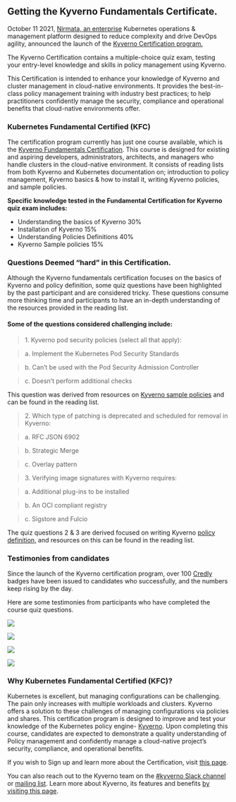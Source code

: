 ## Getting the Kyverno Fundamentals Certificate.

October 11 2021, [Nirmata, an enterprise](https://nirmata.com/) Kubernetes operations & management platform designed to reduce complexity and drive DevOps agility, announced the launch of the [Kyverno Certification program.](https://learn.nirmata.com/courses/kyverno-fundamentals-certification)

The Kyverno Certification contains a multiple-choice quiz exam, testing your entry-level knowledge and skills in policy management using Kyverno.

This Certification is intended to enhance your knowledge of Kyverno and cluster management in cloud-native environments. It provides the best-in-class policy management training with industry best practices; to help practitioners confidently manage the security, compliance and operational benefits that cloud-native environments offer.

### Kubernetes Fundamental Certified (KFC)

The certification program currently has just one course available, which is the [Kyverno Fundamentals Certification](https://learn.nirmata.com/courses/kyverno-fundamentals-certification). This course is designed for existing and aspiring developers, administrators, architects, and managers who handle clusters in the cloud-native environment. It consists of reading lists from both Kyverno and Kubernetes documentation on; introduction to policy management, Kyverno basics & how to install it, writing Kyverno policies, and sample policies.

**Specific knowledge tested in the Fundamental Certification for Kyverno quiz exam includes:**

*   Understanding the basics of Kyverno 30%
*   Installation of Kyverno 15%
*   Understanding Policies Definitions 40%
*   Kyverno Sample policies 15%

### Questions Deemed “hard” in this Certification.

Although the Kyverno fundamentals certification focuses on the basics of Kyverno and policy definition, some quiz questions have been highlighted by the past participant and are considered tricky. These questions consume more thinking time and participants to have an in-depth understanding of the resources provided in the reading list.

#### Some of the questions considered challenging include:

> 1\. Kyverno pod security policies (select all that apply):

> a. Implement the Kubernetes Pod Security Standards

> b. Can’t be used with the Pod Security Admission Controller

> c. Doesn’t perform additional checks

This question was derived from resources on [Kyverno sample policies](https://kyverno.io/policies/) and can be found in the reading list.

> 2\. Which type of patching is deprecated and scheduled for removal in Kyverno:

> a. RFC JSON 6902

> b. Strategic Merge

> c. Overlay pattern

> 3\. Verifying image signatures with Kyverno requires:

> a. Additional plug-ins to be installed

> b. An OCI compliant registry

> c. Sigstore and Fulcio

The quiz questions 2 & 3 are derived focused on writing Kyverno [policy definition,](https://kyverno.io/docs/writing-policies/) and resources on this can be found in the reading list.

### Testimonies from candidates

Since the launch of the Kyverno certification program, over 100 [Credly](https://www.credly.com/) badges have been issued to candidates who successfully, and the numbers keep rising by the day.

Here are some testimonies from participants who have completed the course quiz questions.

![](https://cdn.hashnode.com/res/hashnode/image/upload/v1642100574725/wqoHnvZxU.png)

![](https://cdn.hashnode.com/res/hashnode/image/upload/v1642100577104/CxBQ_qqSK.png)

![](https://cdn.hashnode.com/res/hashnode/image/upload/v1642100579021/PzfqNfIwb.png)

![](https://cdn.hashnode.com/res/hashnode/image/upload/v1642100581112/Rqk4spzDw.png)

### Why Kubernetes Fundamental Certified (KFC)?

Kubernetes is excellent, but managing configurations can be challenging. The pain only increases with multiple workloads and clusters. Kyverno offers a solution to these challenges of managing configurations via policies and shares. This certification program is designed to improve and test your knowledge of the Kubernetes policy engine- [Kyverno](https://kyverno.io/). Upon completing this course, candidates are expected to demonstrate a quality understanding of Policy management and confidently manage a cloud-native project’s security, compliance, and operational benefits.

If you wish to Sign up and learn more about the Certification, visit [this page](https://learn.nirmata.com/explore).

You can also reach out to the Kyverno team on the [#kyverno Slack channel](https://slack.k8s.io/#kyverno) or [mailing list](https://groups.google.com/g/kyverno). Learn more about Kyverno, its features and benefits [by visiting this page](https://nirmata.com/kyverno-oss/).